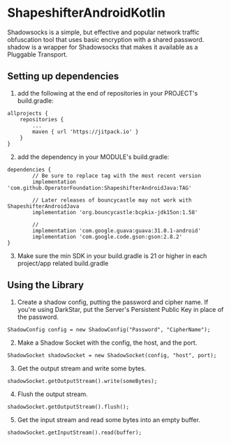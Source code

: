 # ShapeshifterAndroidKotlin

Shadowsocks is a simple, but effective and popular network traffic obfuscation tool that uses basic encryption with a shared password. shadow is a wrapper for Shadowsocks that makes it available as a Pluggable Transport.

## Setting up dependencies
1) add the following at the end of repositories in your PROJECT's build.gradle:
```
allprojects {
    repositories {
        ...
        maven { url 'https://jitpack.io' }
    }
}
```

2) add the dependency in your MODULE's build.gradle:
```
dependencies {
        // Be sure to replace tag with the most recent version
        implementation 'com.github.OperatorFoundation:ShapeshifterAndroidJava:TAG'

        // Later releases of bouncycastle may not work with ShapeshifterAndroidJava
        implementation 'org.bouncycastle:bcpkix-jdk15on:1.58'
        
        // 
        implementation 'com.google.guava:guava:31.0.1-android'
        implementation 'com.google.code.gson:gson:2.8.2'
}
```

3) Make sure the min SDK in your build.gradle is 21 or higher in each project/app related build.gradle

## Using the Library
1) Create a shadow config, putting the password and cipher name.  If you're using DarkStar, put the Server's Persistent Public Key in place of the password.
```
ShadowConfig config = new ShadowConfig("Password", "CipherName");
```

2) Make a Shadow Socket with the config, the host, and the port.
```
ShadowSocket shadowSocket = new ShadowSocket(config, "host", port);
```

3) Get the output stream and write some bytes.
```
shadowSocket.getOutputStream().write(someBytes);
```

4) Flush the output stream.
```
shadowSocket.getOutputStream().flush();
```

5) Get the input stream and read some bytes into an empty buffer.
```
shadowSocket.getInputStream().read(buffer);
```